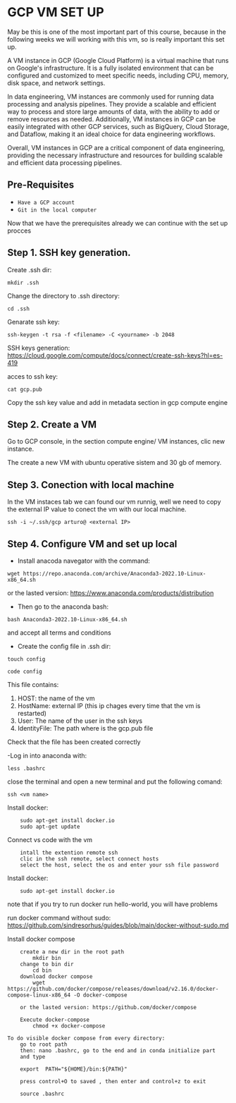 # GCP VM SET UP

May be this is one of the most important part of this course, because in the following weeks we will working with this vm, so is really important this set up. 

A VM instance in GCP (Google Cloud Platform) is a virtual machine that runs on Google's infrastructure. It is a fully isolated environment that can be configured and customized to meet specific needs, including CPU, memory, disk space, and network settings.

In data engineering, VM instances are commonly used for running data processing and analysis pipelines. They provide a scalable and efficient way to process and store large amounts of data, with the ability to add or remove resources as needed. Additionally, VM instances in GCP can be easily integrated with other GCP services, such as BigQuery, Cloud Storage, and Dataflow, making it an ideal choice for data engineering workflows.

Overall, VM instances in GCP are a critical component of data engineering, providing the necessary infrastructure and resources for building scalable and efficient data processing pipelines.

## Pre-Requisites
- `Have a GCP account`
- `Git in the local computer`

Now that we have the prerequisites already we can continue with the set up procces

## Step 1. SSH key generation.

Create .ssh dir:

 `mkdir .ssh` 

Change the directory to .ssh directory: 

 `cd .ssh`

Genarate ssh key: 

 `ssh-keygen -t rsa -f <filename> -C <yourname> -b 2048`

SSH keys generation: https://cloud.google.com/compute/docs/connect/create-ssh-keys?hl=es-419

acces to ssh key: 

 `cat gcp.pub`

Copy the ssh key value and add in metadata section in gcp compute engine


## Step 2. Create a VM 

Go to GCP console, in the section compute engine/ VM instances, clic new instance. 

The create a new VM with ubuntu operative sistem and 30 gb of memory.

## Step 3. Conection with local machine

In the VM instaces tab we can found our vm runnig, well we need to copy the external IP value to conect the vm with our local machine.

`ssh -i ~/.ssh/gcp arturo@ <external IP>`

## Step 4. Configure VM and set up local    

- Install anacoda navegator with the command:

 `wget https://repo.anaconda.com/archive/Anaconda3-2022.10-Linux-x86_64.sh`

or the lasted version: https://www.anaconda.com/products/distribution

- Then go to the anaconda bash:

 `bash Anaconda3-2022.10-Linux-x86_64.sh`

and accept all terms and conditions

- Create the config file in .ssh dir:

`touch config`

`code config`

This file contains:
            
1. HOST: the name of the vm 
2. HostName: external IP (this ip chages every time that the vm is restarted)
3. User: The name of the user in the ssh keys
4. IdentityFile: The path where is the gcp.pub file
    

Check that the file has been created correctly

-Log in into anaconda with:

`less .bashrc`
    
close the terminal and open a new terminal and put the following comand:

`ssh <vm name>`

Install docker:

        sudo apt-get install docker.io
        sudo apt-get update

Connect vs code with the vm

        intall the extention remote ssh
        clic in the ssh remote, select connect hosts 
        select the host, select the os and enter your ssh file password

Install docker:

        sudo apt-get install docker.io

note that if you try to run docker run hello-world, you will have problems 

run docker command without sudo: https://github.com/sindresorhus/guides/blob/main/docker-without-sudo.md
    

Install docker compose

        create a new dir in the root path
            mkdir bin
        change to bin dir
            cd bin
        download docker compose 
            wget https://github.com/docker/compose/releases/download/v2.16.0/docker-compose-linux-x86_64 -O docker-compose

        or the lasted version: https://github.com/docker/compose

        Execute docker-compose
            chmod +x docker-compose
        
    To do visible docker compose from every directory:
        go to root path
        then: nano .bashrc, go to the end and in conda initialize part 
        and type

        export  PATH="${HOME}/bin:${PATH}"

        press control+O to saved , then enter and control+z to exit
    
        source .bashrc







    














    